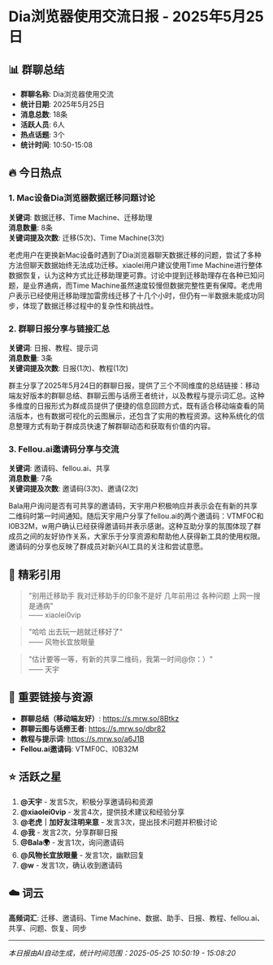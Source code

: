# Dia浏览器使用交流日报 - 2025年5月25日

## 📊 群聊总结

- **群聊名称**: Dia浏览器使用交流
- **统计日期**: 2025年5月25日
- **消息总数**: 18条
- **活跃人员**: 6人
- **热点话题**: 3个
- **统计时间**: 10:50-15:08

## 🔥 今日热点

### 1. Mac设备Dia浏览器数据迁移问题讨论

**关键词**: 数据迁移、Time Machine、迁移助理  
**消息数量**: 8条  
**关键词提及次数**: 迁移(5次)、Time Machine(3次)

老虎用户在更换新Mac设备时遇到了Dia浏览器聊天数据迁移的问题，尝试了多种方法但聊天数据始终无法成功迁移。xiaolei用户建议使用Time Machine进行整体数据恢复，认为这种方式比迁移助理更可靠。讨论中提到迁移助理存在各种已知问题，是业界通病，而Time Machine虽然速度较慢但数据完整性更有保障。老虎用户表示已经使用迁移助理加雷雳线迁移了十几个小时，但仍有一半数据未能成功同步，体现了数据迁移过程中的复杂性和挑战性。

### 2. 群聊日报分享与链接汇总

**关键词**: 日报、教程、提示词  
**消息数量**: 3条  
**关键词提及次数**: 日报(1次)、教程(1次)

群主分享了2025年5月24日的群聊日报，提供了三个不同维度的总结链接：移动端友好版本的群聊总结、群聊云图与话痨王者统计，以及教程与提示词汇总。这种多维度的日报形式为群成员提供了便捷的信息回顾方式，既有适合移动端查看的简洁版本，也有数据可视化的云图展示，还包含了实用的教程资源。这种系统化的信息整理方式有助于群成员快速了解群聊动态和获取有价值的内容。

### 3. Fellou.ai邀请码分享与交流

**关键词**: 邀请码、fellou.ai、共享  
**消息数量**: 7条  
**关键词提及次数**: 邀请码(3次)、邀请(2次)

Bala用户询问是否有可共享的邀请码，天宇用户积极响应并表示会在有新的共享二维码时第一时间通知。随后天宇用户分享了fellou.ai的两个邀请码：VTMF0C和I0B32M，w用户确认已经获得邀请码并表示感谢。这种互助分享的氛围体现了群成员之间的友好协作关系，大家乐于分享资源和帮助他人获得新工具的使用权限。邀请码的分享也反映了群成员对新兴AI工具的关注和尝试意愿。

## 💬 精彩引用

> "别用迁移助手 我对迁移助手的印象不是好 几年前用过 各种问题 上网一搜 是通病"  
> —— xiaolei0vip

> "哈哈 出去玩一趟就迁移好了"  
> —— 风物长宜放眼量

> "估计要等一等，有新的共享二维码，我第一时间@你：）"  
> —— 天宇

## 🔗 重要链接与资源

- **群聊总结（移动端友好）**: https://s.mrw.so/8Btkz
- **群聊云图与话痨王者**: https://s.mrw.so/dbr82  
- **教程与提示词**: https://s.mrw.so/a6J1B
- **Fellou.ai邀请码**: VTMF0C、I0B32M

## ⭐ 活跃之星

1. **@天宇** - 发言5次，积极分享邀请码和资源
2. **@xiaolei0vip** - 发言4次，提供技术建议和经验分享
3. **@老虎｜加好友注明来意** - 发言3次，提出技术问题并积极讨论
4. **@我** - 发言2次，分享群聊日报
5. **@Bala🌍** - 发言1次，询问邀请码
6. **@风物长宜放眼量** - 发言1次，幽默回复
7. **@w** - 发言1次，确认收到邀请码

## ☁️ 词云

**高频词汇**: 迁移、邀请码、Time Machine、数据、助手、日报、教程、fellou.ai、共享、问题、恢复、同步

---

*本日报由AI自动生成，统计时间范围：2025-05-25 10:50:19 - 15:08:20*